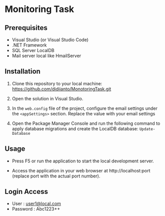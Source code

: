 # Monitoring Task

## Prerequisites

- Visual Studio (or Visual Studio Code)
- .NET Framework
- SQL Server LocalDB
- Mail server local like HmailServer

## Installation

1. Clone this repository to your local machine:
   https://github.com/didiianto/MonotoringTask.git
   
2. Open the solution in Visual Studio.

3. In the `web.config` file of the project, configure the email settings under the `<appSettings>` section. Replace the value with your email settings

4. Open the Package Manager Console and run the following command to apply database migrations and create the LocalDB database:
   `Update-Database`
   
## Usage
- Press F5 or run the application to start the local development server.

- Access the application in your web browser at http://localhost:port (replace port with the actual port number).

## Login Access
- User : user1@local.com
- Password : Abc1223++